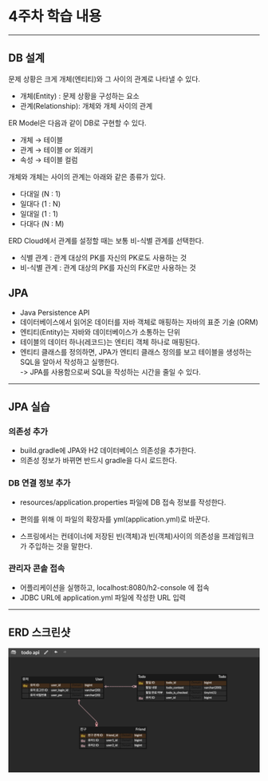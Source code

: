 # 4주차 학습 내용

---

## DB 설계
문제 상황은 크게 개체(엔티티)와 그 사이의 관계로 나타낼 수 있다.
- 개체(Entity) : 문제 상황을 구성하는 요소
- 관계(Relationship): 개체와 개체 사이의 관계

ER Model은 다음과 같이 DB로 구현할 수 있다.
- 개체 → 테이블
- 관계 → 테이블 or 외래키
- 속성 → 테이블 컬럼

개체와 개체는 사이의 관계는 아래와 같은 종류가 있다.
- 다대일 (N : 1)
- 일대다 (1 : N)
- 일대일 (1 : 1)
- 다대다 (N : M)

ERD Cloud에서 관계를 설정할 때는 보통 비-식별 관계를 선택한다.
- 식별 관계 : 관계 대상의 PK를 자신의 PK로도 사용하는 것
- 비-식별 관계 : 관계 대상의 PK를 자신의 FK로만 사용하는 것

## JPA
- Java Persistence API
- 데이터베이스에서 읽어온 데이터를 자바 객체로 매핑하는 자바의 표준 기술 (ORM)
- 엔티티(Entity)는 자바와 데이터베이스가 소통하는 단위
- 테이블의 데이터 하나(레코드)는 엔티티 객체 하나로 매핑된다.
- 엔티티 클래스를 정의하면, JPA가 엔티티 클래스 정의를 보고 테이블을 생성하는 SQL을 알아서 작성하고 실행한다.<br>
  -> JPA를 사용함으로써 SQL을 작성하는 시간을 줄일 수 있다.

---

## JPA 실습

### 의존성 추가
- build.gradle에 JPA와 H2 데이터베이스 의존성을 추가한다.
- 의존성 정보가 바뀌면 반드시 gradle을 다시 로드한다.

### DB 연결 정보 추가
- resources/application.properties 파일에 DB 접속 정보를 작성한다.
- 편의를 위해 이 파일의 확장자를 yml(application.yml)로 바꾼다.

- 스프링에서는 컨테이너에 저장된 빈(객체)과 빈(객체)사이의 의존성을 프레임워크가 주입하는 것을 말한다.<br>

### 관리자 콘솔 접속
- 어플리케이션을 실행하고, localhost:8080/h2-console 에 접속
- JDBC URL에 application.yml 파일에 작성한 URL 입력

---

## ERD 스크린샷
![ERD 스크린샷](./erd_img.png)
